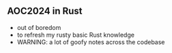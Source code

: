 ## AOC2024 in Rust
- out of boredom
- to refresh my rusty basic Rust knowledge
- WARNING: a lot of goofy notes across the codebase
